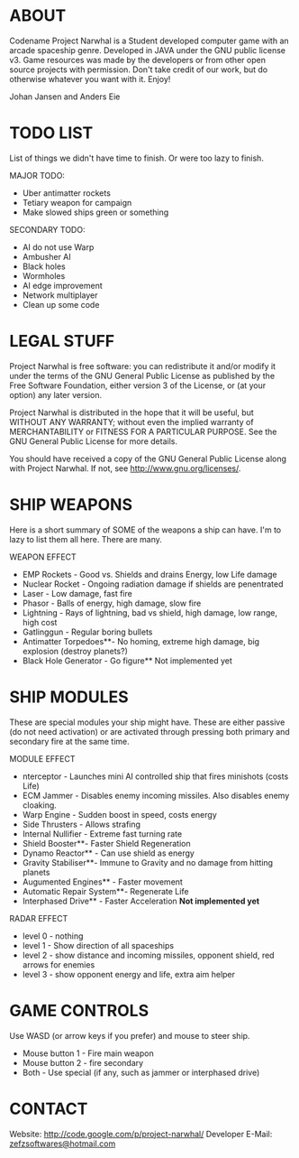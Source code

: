 
# ABOUT #

Codename Project Narwhal is a Student developed computer game with an arcade spaceship genre.
Developed in JAVA under the GNU public license v3. Game resources was made by the developers
or from other open source projects with permission. Don't take credit of our work, but do otherwise
whatever you want with it. Enjoy!

Johan Jansen and Anders Eie




# TODO LIST #

List of things we didn't have time to finish. Or were too lazy to finish.

MAJOR TODO:
  * Uber antimatter rockets
  * Tetiary weapon for campaign
  * Make slowed ships green or something

SECONDARY TODO:
  * AI do not use Warp
  * Ambusher AI
  * Black holes
  * Wormholes
  * AI edge improvement
  * Network multiplayer
  * Clean up some code




# LEGAL STUFF #

Project Narwhal is free software: you can redistribute it and/or modify it
under the terms of the GNU General Public License as published by
the Free Software Foundation, either version 3 of the License, or
(at your option) any later version.

Project Narwhal is distributed in the hope that it will be useful, but
WITHOUT ANY WARRANTY; without even the implied warranty of
MERCHANTABILITY or FITNESS FOR A PARTICULAR PURPOSE.  See the GNU
General Public License for more details.

You should have received a copy of the GNU General Public License
along with Project Narwhal.  If not, see <http://www.gnu.org/licenses/>.





# SHIP WEAPONS #

Here is a short summary of SOME of the weapons a ship can have. I'm to lazy to list them
all here. There are many.

WEAPON					EFFECT
  * EMP Rockets 			- Good vs. Shields and drains Energy, low Life damage
  * Nuclear Rocket 		    - Ongoing radiation damage if shields are penentrated
  * Laser 					- Low damage, fast fire
  * Phasor					- Balls of energy, high damage, slow fire
  * Lightning				- Rays of lightning, bad vs shield, high damage, low range, high cost
  * Gatlinggun				- Regular boring bullets
  * Antimatter Torpedoes**- No homing, extreme high damage, big explosion (destroy planets?)
  * Black Hole Generator	- Go figure** Not implemented yet




# SHIP MODULES #

These are special modules your ship might have. These are either passive (do not need activation)
or are activated through pressing both primary and secondary fire at the same time.

MODULE				EFFECT
  * nterceptor			- Launches mini AI controlled ship that fires minishots (costs Life)
  * ECM Jammer			- Disables enemy incoming missiles. Also disables enemy cloaking.
  * Warp Engine 			- Sudden boost in speed, costs energy
  * Side Thrusters			- Allows strafing
  * Internal Nullifier		- Extreme fast turning rate
  * Shield Booster**- Faster Shield Regeneration
  * Dynamo Reactor**			- Can use shield as energy
  * Gravity Stabiliser**- Immune to Gravity and no damage from hitting planets
  * Augumented Engines**		- Faster movement
  * Automatic Repair System**- Regenerate Life
  * Interphased Drive**		- Faster Acceleration
**Not implemented yet**

RADAR					EFFECT
  * level 0 				- nothing
  * level 1 				- Show direction of all spaceships
  * level 2 				- show distance and incoming missiles, opponent shield, red arrows for enemies
  * level 3 				- show opponent energy and life, extra aim helper





# GAME CONTROLS #

Use WASD (or arrow keys if you prefer) and mouse to steer ship.
  * Mouse button 1 - Fire main weapon
  * Mouse button 2 - fire secondary
  * Both	   - Use special (if any, such as jammer or interphased drive)





# CONTACT #

Website: http://code.google.com/p/project-narwhal/
Developer E-Mail: zefzsoftwares@hotmail.com